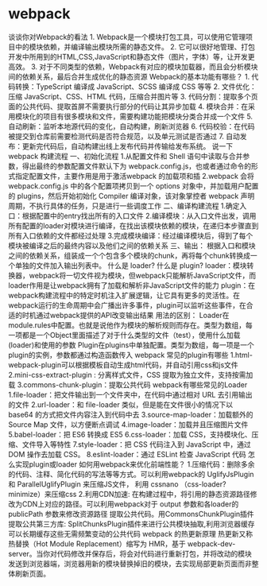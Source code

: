 # webpack
谈谈你对Webpack的看法
    1. Webpack是一个模块打包工具，可以使用它管理项目中的模块依赖，并编译输出模块所需的静态文件。
    2. 它可以很好地管理、打包开发中所用到的HTML,CSS,JavaScript和静态文件（图片，字体）等，让开发更高效。
    3. 对于不同类型的依赖，Webpack有对应的模块加载器，而且会分析模块间的依赖关系，最后合并生成优化的静态资源
Webpack的基本功能有哪些？
    1. 代码转换：TypeScript 编译成 JavaScript、SCSS 编译成 CSS 等等
    2. 文件优化：压缩 JavaScript、CSS、HTML 代码，压缩合并图片等
    3. 代码分割：提取多个页面的公共代码、提取首屏不需要执行部分的代码让其异步加载
    4. 模块合并：在采用模块化的项目有很多模块和文件，需要构建功能把模块分类合并成一个文件
    5. 自动刷新：监听本地源代码的变化，自动构建，刷新浏览器
    6. 代码校验：在代码被提交到仓库前需要检测代码是否符合规范，以及单元测试是否通过
    7. 自动发布：更新完代码后，自动构建出线上发布代码并传输给发布系统。
说一下webpack 构建流程
    一、初始化流程
        1.从配置文件和 Shell 语句中读取与合并参数，得出最终的参数配置文件默认下为 webpack.config.js，也或者通过命令的形式指定配置文件，主要作用是用于激活webpack 的加载项和插
        2.webpack 会将 webpack.config.js 中的各个配置项拷贝到一个 options 对象中，并加载用户配置的 plugins，然后开始初始化 Compiler 编译对象，该对象掌控者 webpack 声明周期，不执行具体的任务，只是进行一些调度工作
    二、编译构建流程
        1.确定入口：根据配置中的entry找出所有的入口文件
        2.编译模块：从入口文件出发，调用所有配置的loader对模块进行编译，在找出该模块依赖的模块，在递归本步骤直到所有入口依赖的文件都经过处理
        3.完成模块编译：经过编译模块后，得到了每个模块被编译之后的最终内容以及他们之间的依赖关系
    三、输出：
        根据入口和模块之间的依赖关系，组装成一个个包含多个模块的chunk，再将每个chunk转换成一个单独的文件加入输出列表中。
什么是 loader? 什么是 plugin?
    loader：模块转换器，webpack将一切文件视为模块，但webpack只能解析JavaScript文件，而loader作用是让webpack拥有了加载和解析非JavaScript文件的能力
    plugin：在webpack构建流程中的特定时机注入扩展逻辑，让它具有更多的灵活性。在webpack运行的生命周期中会广播出许多事件，plugin可以监听这些事件，在合适的时机通过webpack提供的API改变输出结果
    用法的区别：
    Loader在module.rules中配置。也就是说他作为模块的解析规则而存在。类型为数组，每一项都是一个Object里面描述了对于什么类型的文件（test），使用什么加载(loader)和使用的参数
    Plugin在plugins中单独配置。类型为数组，每一项是一个plugin的实例，参数都通过构造函数传入
webpack 常见的plugin有哪些
    1.html-webpack-plugin可以根据模板自动生成html代码，并自动引用css和js文件
    2.mini-css-extract-plugin : 分离样式文件，CSS 提取为独立文件，支持按需加载
    3.commons-chunk-plugin：提取公共代码
webpack有哪些常⻅的Loader
    1.file-loader：把⽂件输出到⼀个⽂件夹中，在代码中通过相对 URL 去引⽤输出的⽂件
    2.url-loader：和 file-loader 类似，但是能在⽂件很⼩的情况下以 base64 的⽅式把⽂件内容注⼊到代码中去
    3.source-map-loader：加载额外的 Source Map ⽂件，以⽅便断点调试
    4.image-loader：加载并且压缩图⽚⽂件
    5.babel-loader：把 ES6 转换成 ES5
    6.css-loader：加载 CSS，⽀持模块化、压缩、⽂件导⼊等特性
    7.style-loader：把 CSS 代码注⼊到 JavaScript 中，通过 DOM 操作去加载 CSS。
    8.eslint-loader：通过 ESLint 检查 JavaScript 代码
怎么实现plugin或loader
如何⽤webpack来优化前端性能？
    1.压缩代码：删除多余的代码、注释、简化代码的写法等等⽅式。可以利⽤webpack的 UglifyJsPlugin 和 ParallelUglifyPlugin 来压缩JS⽂件， 利⽤ cssnano （css-loader?minimize）来压缩css
    2.利⽤CDN加速: 在构建过程中，将引⽤的静态资源路径修改为CDN上对应的路径。可以利⽤webpack对于 output 参数和各loader的 publicPath 参数来修改资源路径
    提取公共代码。用CommonsChunkPlugin插件
    提取公共第三⽅库: SplitChunksPlugin插件来进⾏公共模块抽取,利⽤浏览器缓存可以⻓期缓存这些⽆需频繁变动的公共代码
webpack 的热更新原理
    热更新又称热替换（Hot Module Replacement）缩写为 HMR，基于 webpack-dev-server。当你对代码修改并保存后，将会对代码进行重新打包，并将改动的模块发送到浏览器端，浏览器用新的模块替换掉旧的模块，去实现局部更新页面而非整体刷新页面。